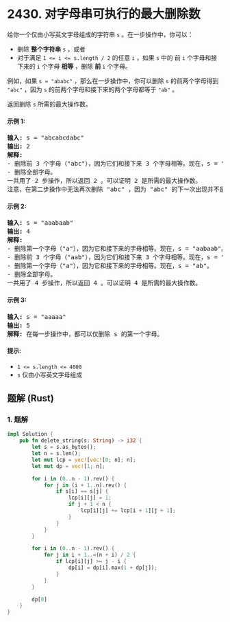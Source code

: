 # 2430. 对字母串可执行的最大删除数
给你一个仅由小写英文字母组成的字符串 `s` 。在一步操作中，你可以：
* 删除 **整个字符串** `s` ，或者
* 对于满足 `1 <= i <= s.length / 2` 的任意 `i` ，如果 `s` 中的 前 `i` 个字母和接下来的 `i` 个字母 **相等** ，删除 **前** `i` 个字母。

例如，如果 `s = "ababc"` ，那么在一步操作中，你可以删除 `s` 的前两个字母得到 `"abc"` ，因为 `s` 的前两个字母和接下来的两个字母都等于 `"ab"` 。

返回删除 `s` 所需的最大操作数。

#### 示例 1:
<pre>
<strong>输入:</strong> s = "abcabcdabc"
<strong>输出:</strong> 2
<strong>解释:</strong>
- 删除前 3 个字母（"abc"），因为它们和接下来 3 个字母相等。现在，s = "abcdabc"。
- 删除全部字母。
一共用了 2 步操作，所以返回 2 。可以证明 2 是所需的最大操作数。
注意，在第二步操作中无法再次删除 "abc" ，因为 "abc" 的下一次出现并不是位于接下来的 3 个字母。
</pre>

#### 示例 2:
<pre>
<strong>输入:</strong> s = "aaabaab"
<strong>输出:</strong> 4
<strong>解释:</strong>
- 删除第一个字母（"a"），因为它和接下来的字母相等。现在，s = "aabaab"。
- 删除前 3 个字母（"aab"），因为它们和接下来 3 个字母相等。现在，s = "aab"。
- 删除第一个字母（"a"），因为它和接下来的字母相等。现在，s = "ab"。
- 删除全部字母。
一共用了 4 步操作，所以返回 4 。可以证明 4 是所需的最大操作数。
</pre>

#### 示例 3:
<pre>
<strong>输入:</strong> s = "aaaaa"
<strong>输出:</strong> 5
<strong>解释:</strong> 在每一步操作中，都可以仅删除 s 的第一个字母。
</pre>

#### 提示:
* `1 <= s.length <= 4000`
* `s` 仅由小写英文字母组成

## 题解 (Rust)

### 1. 题解
```Rust
impl Solution {
    pub fn delete_string(s: String) -> i32 {
        let s = s.as_bytes();
        let n = s.len();
        let mut lcp = vec![vec![0; n]; n];
        let mut dp = vec![1; n];

        for i in (0..n - 1).rev() {
            for j in (i + 1..n).rev() {
                if s[i] == s[j] {
                    lcp[i][j] = 1;
                    if j + 1 < n {
                        lcp[i][j] += lcp[i + 1][j + 1];
                    }
                }
            }
        }

        for i in (0..n - 1).rev() {
            for j in i + 1..=(n + i) / 2 {
                if lcp[i][j] >= j - i {
                    dp[i] = dp[i].max(1 + dp[j]);
                }
            }
        }

        dp[0]
    }
}
```
